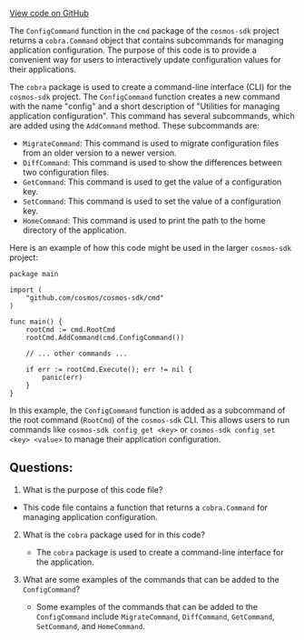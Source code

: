[View code on GitHub](https://github.com/cosmos/cosmos-sdk/blob/main/tools/confix/cmd/config.go)

The `ConfigCommand` function in the `cmd` package of the `cosmos-sdk` project returns a `cobra.Command` object that contains subcommands for managing application configuration. The purpose of this code is to provide a convenient way for users to interactively update configuration values for their applications.

The `cobra` package is used to create a command-line interface (CLI) for the `cosmos-sdk` project. The `ConfigCommand` function creates a new command with the name "config" and a short description of "Utilities for managing application configuration". This command has several subcommands, which are added using the `AddCommand` method. These subcommands are:

- `MigrateCommand`: This command is used to migrate configuration files from an older version to a newer version.
- `DiffCommand`: This command is used to show the differences between two configuration files.
- `GetCommand`: This command is used to get the value of a configuration key.
- `SetCommand`: This command is used to set the value of a configuration key.
- `HomeCommand`: This command is used to print the path to the home directory of the application.

Here is an example of how this code might be used in the larger `cosmos-sdk` project:

```
package main

import (
	"github.com/cosmos/cosmos-sdk/cmd"
)

func main() {
	rootCmd := cmd.RootCmd
	rootCmd.AddCommand(cmd.ConfigCommand())

	// ... other commands ...

	if err := rootCmd.Execute(); err != nil {
		panic(err)
	}
}
```

In this example, the `ConfigCommand` function is added as a subcommand of the root command (`RootCmd`) of the `cosmos-sdk` CLI. This allows users to run commands like `cosmos-sdk config get <key>` or `cosmos-sdk config set <key> <value>` to manage their application configuration.
## Questions: 
 1. What is the purpose of this code file?
   - This code file contains a function that returns a `cobra.Command` for managing application configuration.

2. What is the `cobra` package used for in this code?
   - The `cobra` package is used to create a command-line interface for the application.

3. What are some examples of the commands that can be added to the `ConfigCommand`?
   - Some examples of the commands that can be added to the `ConfigCommand` include `MigrateCommand`, `DiffCommand`, `GetCommand`, `SetCommand`, and `HomeCommand`.